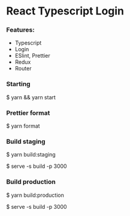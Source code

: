 # React Typescript Login

### Features:

- Typescript
- Login
- ESlint, Prettier
- Redux
- Router

### Starting

\$ yarn && yarn start

### Prettier format

\$ yarn format

### Build staging

\$ yarn build:staging

\$ serve -s build -p 3000

### Build production

\$ yarn build:production

\$ serve -s build -p 3000

